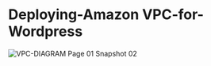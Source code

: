# Deploying-Amazon VPC-for-Wordpress

![VPC-DIAGRAM Page 01 Snapshot 02](https://user-images.githubusercontent.com/121056799/236655493-fbcf22f0-8c0d-48d8-8fb7-f123675354e1.png)
